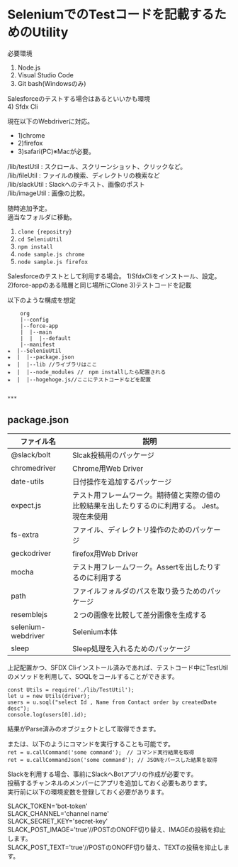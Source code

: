 # SeleniumでのTestコードを記載するためのUtility

必要環境
1) Node.js
2) Visual Studio Code
3) Git bash(Windowsのみ)

Salesforceのテストする場合はあるといいかも環境  
4) Sfdx Cli

現在以下のWebdriverに対応。  
-  1)chrome  
-  2)firefox  
-  3)safari(PC)※Macが必要。

/lib/testUtil  : スクロール、スクリーンショット、クリックなど。  
/lib/fileUtil  : ファイルの検索、ディレクトリの検索など  
/lib/slackUtil : Slackへのテキスト、画像のポスト  
/lib/imageUtil : 画像の比較。  

随時追加予定。  
適当なフォルダに移動。
1) `clone {repositry}`  
2) `cd SeleniuUtil`
3) `npm install`  
4) `node sample.js chrome`  
5) `node sample.js firefox`  

Salesforceのテストとして利用する場合。
1)SfdxCliをインストール、設定。
2)force-appのある階層と同じ場所にClone
3)テストコードを記載

以下のような構成を想定
    
        org  
        |--config  
        |--force-app  
        |  |--main  
        |  |  |--default  
        |--manifest  
    ★  |--SeleniuUtil  
    ★  |  |--package.json  
    ★  |  |--lib //ライブラリはここ  
    ★  |  |--node_modules //　npm installしたら配置される  
    ★  |  |--hogehoge.js//ここにテストコードなどを配置  
    
    
    ***  
## package.json
| ファイル名 | 説明 |
| ---- | ---- |
| @slack/bolt | Slcak投稿用のパッケージ | 
| chromedriver | Chrome用Web Driver | 
| date-utils | 日付操作を追加するパッケージ | 
| expect.js | テスト用フレームワーク。期待値と実際の値の比較結果を出したりするのに利用する。 Jest。現在未使用 | 
| fs-extra | ファイル、ディレクトリ操作のためのパッケージ | 
| geckodriver | firefox用Web Driver | 
| mocha | テスト用フレームワーク。Assertを出したりするのに利用する | 
| path | ファイルフォルダのパスを取り扱うためのパッケージ | 
| resemblejs | ２つの画像を比較して差分画像を生成する | 
| selenium-webdriver | Selenium本体 | 
| sleep | Sleep処理を入れるためのパッケージ | 



上記配置かつ、SFDX Cliインストール済みであれば、テストコード中にTestUtilのメソッドを利用して、SOQLをコールすることができます。 


    const Utils = require('./lib/TestUtil');
    let u = new Utils(driver);
    users = u.soql("select Id , Name from Contact order by createdDate desc");    
    console.log(users[0].id);    
    

結果がParse済みのオブジェクトとして取得できます。  


または、以下のようにコマンドを実行することも可能です。    
`ret = u.callCommand('some command');　// コマンド実行結果を取得`    
`ret = u.callCommandJson('some command'); // JSONをパースした結果を取得`  

Slackを利用する場合、事前にSlackへBotアプリの作成が必要です。  
投稿するチャンネルのメンバーにアプリを追加しておく必要もあります。  
実行前に以下の環境変数を登録しておく必要があります。  

SLACK_TOKEN='bot-token'  
SLACK_CHANNEL='channel name'  
SLACK_SECRET_KEY='secret-key'  
SLACK_POST_IMAGE='true'//POSTのONOFF切り替え、IMAGEの投稿を抑止します。  
SLACK_POST_TEXT='true'//POSTのONOFF切り替え、TEXTの投稿を抑止します。  

      
